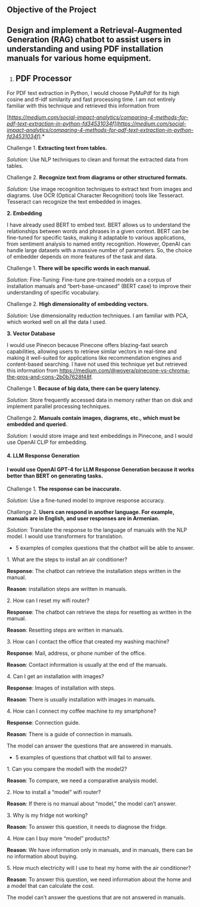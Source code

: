 ﻿## <a name="_1y0mjq6yl0"></a>**Objective of the Project**
## <a name="_ugciz2hc9gwo"></a>Design and implement a Retrieval-Augmented Generation (RAG) chatbot to assist users in understanding and using PDF installation manuals for various home equipment.
1. ## <a name="_5bs526soebwp"></a>**PDF Processor**

For PDF text extraction in Python, I would choose PyMuPdf for its high cosine and tf-idf similarity and fast processing time. I am not entirely familiar with this technique and retrieved this information from

[*https://medium.com/social-impact-analytics/comparing-4-methods-for-pdf-text-extraction-in-python-fd34531034f](https://medium.com/social-impact-analytics/comparing-4-methods-for-pdf-text-extraction-in-python-fd34531034f)*.* 

Challenge 1. **Extracting text from tables.**

*Solution:* Use NLP techniques to clean and format the extracted data from tables.

Challenge 2. **Recognize text from diagrams or other structured formats.**

*Solution:* Use image recognition techniques to extract text from images and diagrams. Use OCR (Optical Character Recognition) tools like Tesseract. Tesseract can recognize the text embedded in images.


**2․ Embedding**

I have already used BERT to embed text. BERT allows us to understand the relationships between words and phrases in a given context. BERT can be fine-tuned for specific tasks, making it adaptable to various applications, from sentiment analysis to named entity recognition.  However, OpenAI can handle large datasets with a massive number of parameters. So, the choice of embedder depends on more features of the task and data.

Challenge 1. **There will be specific words in each manual.**

*Solution:* Fine-Tuning: Fine-tune pre-trained models on a corpus of installation manuals and “bert-base-uncased” (BERT case) to improve their understanding of specific vocabulary.

Challenge 2. **High dimensionality of embedding vectors.**

*Solution:* Use dimensionality reduction techniques. I am familiar with PCA, which worked well on all the data I used. 

**3. Vector Database**

I would use Pinecon because Pinecone offers blazing-fast search capabilities, allowing users to retrieve similar vectors in real-time and making it well-suited for applications like recommendation engines and content-based searching. I have not used this technique yet but retrieved this information from <https://medium.com/@woyera/pinecone-vs-chroma-the-pros-and-cons-2b0b7628f48f>.

Challenge 1. **Because of big data, there can be query latency.**

*Solution*: Store frequently accessed data in memory rather than on disk and implement parallel processing techniques.

Challenge 2. **Manuals contain images, diagrams, etc., which must be embedded and queried.**

*Solution*: I would store image and text embeddings in Pinecone, and I would use OpenAI CLIP for embedding.


#### <a name="_vwotq9p8num2"></a>**4. LLM Response Generation**
#### <a name="_vqty3pxep2hy"></a>I would use OpenAI GPT-4 for LLM Response Generation because it works better than BERT on generating tasks.

Challenge 1. **The response can be inaccurate.**

*Solution*: Use a fine-tuned model to improve response accuracy.

Challenge 2. **Users can respond in another language. For example, manuals are in English, and user responses are in Armenian.**

*Solution*: Translate the response to the language of manuals with the NLP model. I would use transformers for translation.





- 5 examples of complex questions that the chatbot will be able to answer.

1\. What are the steps to install an air conditioner?

**Response**: The chatbot can retrieve the installation steps written in the manual.

**Reason**: installation steps are written in manuals.

2\. How can I reset my wifi router?

**Response**: The chatbot can retrieve the steps for resetting as written in the manual.

**Reason**: Resetting steps are written in manuals.

3\. How can I contact the office that created my washing machine?

**Response**: Mail, address, or phone number of the office.

**Reason**: Contact information is usually at the end of the manuals.

4\. Can I get an installation with images?

**Response**: Images of installation with steps.

**Reason**: There is usually installation with images in manuals.

4\. How can I connect my coffee machine to my smartphone?

**Response**: Connection guide.

**Reason**: There is a guide of connection in manuals.

The model can answer the questions that are answered in manuals.

- 5 examples of questions that chatbot will fail to answer.

1\. Can you compare the model1 with the model2?

**Reason**: To compare, we need a comparative analysis model.

2\.  How to install a “model” wifi router?

**Reason**: If there is no manual about “model,” the model can’t answer.

3\. Why is my fridge not working?

**Reason**: To answer this question, it needs to diagnose the fridge.

4\. How can I buy more “model” products?

**Reason**: We have information only in manuals, and in manuals, there can be no information about buying.

5\. How much electricity will I use to heat my home with the air conditioner?

**Reason**: To answer this question, we need information about the home and a model that can calculate the cost.

The model can't answer the questions that are not answered in manuals.



